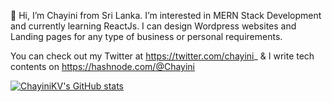 👋 Hi, I’m Chayini from Sri Lanka. I’m interested in MERN Stack Development and currently learning ReactJs. 
I can design Wordpress websites and Landing pages for any type of business or personal requirements.

You can check out my Twitter at https://twitter.com/chayini_ & I write tech contents on https://hashnode.com/@Chayini


[![ChayiniKV's GitHub stats](https://github-readme-stats.vercel.app/api?username=ChayiniKV)](https://github.com/ChayiniKV/github-readme-stats)


<!---
ChayiniKV/ChayiniKV is a ✨ special ✨ repository because its `README.md` (this file) appears on your GitHub profile.
You can click the Preview link to take a look at your changes.
--->
